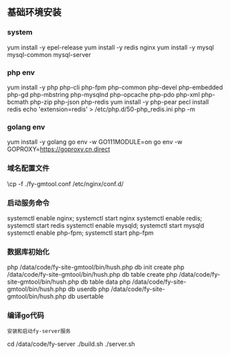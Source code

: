 


## 基础环境安装

### system 
yum install -y epel-release
yum install -y redis nginx
yum install -y mysql mysql-common mysql-server

### php env
yum install -y php php-cli php-fpm php-common php-devel php-embedded php-gd php-mbstring php-mysqlnd php-opcache php-pdo php-xml php-bcmath php-zip php-json php-redis
yum install -y php-pear
pecl install redis
echo 'extension=redis' > /etc/php.d/50-php_redis.ini
php -m

###  golang env
yum install -y golang
go env -w GO111MODULE=on
go env -w GOPROXY=https://goproxy.cn,direct


### 域名配置文件
\cp -f ./fy-gmtool.conf /etc/nginx/conf.d/

### 启动服务命令
systemctl enable nginx; systemctl start nginx
systemctl enable redis; systemctl start redis
systemctl enable mysqld; systemctl start mysqld
systemctl enable php-fpm; systemctl start php-fpm

### 数据库初始化
php /data/code/fy-site-gmtool/bin/hush.php db init create
php /data/code/fy-site-gmtool/bin/hush.php db table create
php /data/code/fy-site-gmtool/bin/hush.php db table data
php /data/code/fy-site-gmtool/bin/hush.php db userdb
php /data/code/fy-site-gmtool/bin/hush.php db usertable

### 编译go代码 
`安装和启动fy-server服务`

cd /data/code/fy-server
./build.sh
./server.sh
